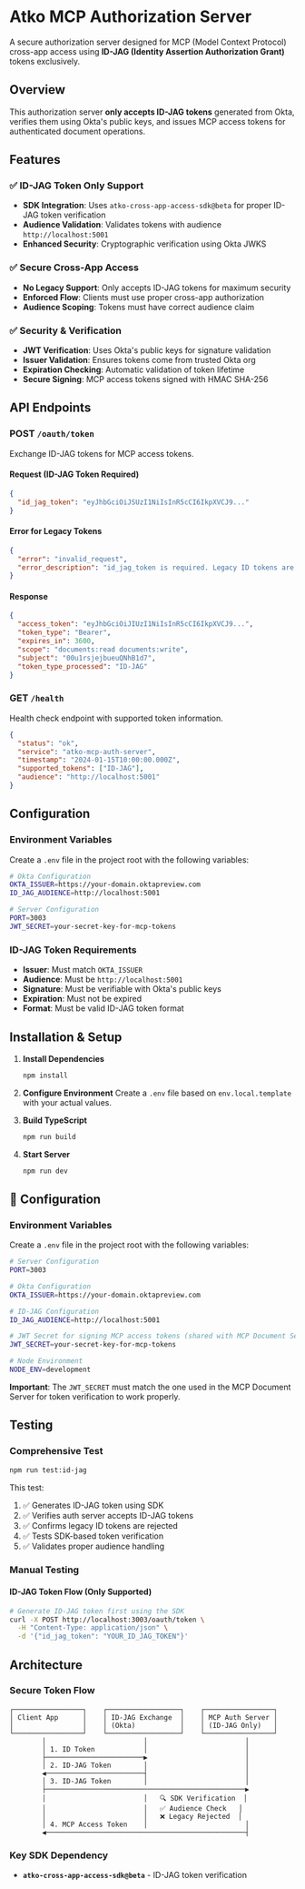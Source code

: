 # Atko MCP Authorization Server

A secure authorization server designed for MCP (Model Context Protocol) cross-app access using **ID-JAG (Identity Assertion Authorization Grant)** tokens exclusively.

## Overview

This authorization server **only accepts ID-JAG tokens** generated from Okta, verifies them using Okta's public keys, and issues MCP access tokens for authenticated document operations.

## Features

### ✅ **ID-JAG Token Only Support**
- **SDK Integration**: Uses `atko-cross-app-access-sdk@beta` for proper ID-JAG token verification
- **Audience Validation**: Validates tokens with audience `http://localhost:5001`
- **Enhanced Security**: Cryptographic verification using Okta JWKS

### ✅ **Secure Cross-App Access**
- **No Legacy Support**: Only accepts ID-JAG tokens for maximum security
- **Enforced Flow**: Clients must use proper cross-app authorization
- **Audience Scoping**: Tokens must have correct audience claim

### ✅ **Security & Verification**
- **JWT Verification**: Uses Okta's public keys for signature validation
- **Issuer Validation**: Ensures tokens come from trusted Okta org
- **Expiration Checking**: Automatic validation of token lifetime
- **Secure Signing**: MCP access tokens signed with HMAC SHA-256

## API Endpoints

### POST `/oauth/token`

Exchange ID-JAG tokens for MCP access tokens.

#### Request (ID-JAG Token Required)
```json
{
  "id_jag_token": "eyJhbGciOiJSUzI1NiIsInR5cCI6IkpXVCJ9..."
}
```

#### Error for Legacy Tokens
```json
{
  "error": "invalid_request",
  "error_description": "id_jag_token is required. Legacy ID tokens are no longer supported."
}
```

#### Response
```json
{
  "access_token": "eyJhbGciOiJIUzI1NiIsInR5cCI6IkpXVCJ9...",
  "token_type": "Bearer",
  "expires_in": 3600,
  "scope": "documents:read documents:write",
  "subject": "00u1rsjejbueuQNhB1d7",
  "token_type_processed": "ID-JAG"
}
```

### GET `/health`
Health check endpoint with supported token information.

```json
{
  "status": "ok",
  "service": "atko-mcp-auth-server",
  "timestamp": "2024-01-15T10:00:00.000Z",
  "supported_tokens": ["ID-JAG"],
  "audience": "http://localhost:5001"
}
```

## Configuration

### Environment Variables
Create a `.env` file in the project root with the following variables:

```bash
# Okta Configuration
OKTA_ISSUER=https://your-domain.oktapreview.com
ID_JAG_AUDIENCE=http://localhost:5001

# Server Configuration  
PORT=3003
JWT_SECRET=your-secret-key-for-mcp-tokens
```

### ID-JAG Token Requirements
- **Issuer**: Must match `OKTA_ISSUER`
- **Audience**: Must be `http://localhost:5001`
- **Signature**: Must be verifiable with Okta's public keys
- **Expiration**: Must not be expired
- **Format**: Must be valid ID-JAG token format

## Installation & Setup

1. **Install Dependencies**
   ```bash
   npm install
   ```

2. **Configure Environment**
   Create a `.env` file based on `env.local.template` with your actual values.

3. **Build TypeScript**
   ```bash
   npm run build
   ```

4. **Start Server**
   ```bash
   npm run dev
   ```

## 🔧 Configuration

### Environment Variables
Create a `.env` file in the project root with the following variables:

```bash
# Server Configuration
PORT=3003

# Okta Configuration
OKTA_ISSUER=https://your-domain.oktapreview.com

# ID-JAG Configuration
ID_JAG_AUDIENCE=http://localhost:5001

# JWT Secret for signing MCP access tokens (shared with MCP Document Server)
JWT_SECRET=your-secret-key-for-mcp-tokens

# Node Environment
NODE_ENV=development
```

**Important**: The `JWT_SECRET` must match the one used in the MCP Document Server for token verification to work properly.

## Testing

### Comprehensive Test
```bash
npm run test:id-jag
```

This test:
1. ✅ Generates ID-JAG token using SDK
2. ✅ Verifies auth server accepts ID-JAG tokens  
3. ✅ Confirms legacy ID tokens are rejected
4. ✅ Tests SDK-based token verification
5. ✅ Validates proper audience handling

### Manual Testing

#### ID-JAG Token Flow (Only Supported)
```bash
# Generate ID-JAG token first using the SDK
curl -X POST http://localhost:3003/oauth/token \
  -H "Content-Type: application/json" \
  -d '{"id_jag_token": "YOUR_ID_JAG_TOKEN"}'
```


## Architecture

### Secure Token Flow
```
┌─────────────────┐    ┌──────────────────┐    ┌─────────────────┐
│ Client App      │    │ ID-JAG Exchange  │    │ MCP Auth Server │
│                 │    │ (Okta)           │    │ (ID-JAG Only)   │
└─────────────────┘    └──────────────────┘    └─────────────────┘
        │                        │                        │
        │ 1. ID Token            │                        │
        ├────────────────────────▶                        │
        │ 2. ID-JAG Token        │                        │
        ◀────────────────────────┤                        │
        │ 3. ID-JAG Token        │                        │
        ├─────────────────────────────────────────────────▶
        │                        │   🔍 SDK Verification  │
        │                        │   ✅ Audience Check   │
        │                        │   ❌ Legacy Rejected  │
        │ 4. MCP Access Token    │                        │
        ◀─────────────────────────────────────────────────┤
```


### Key SDK Dependency
- **`atko-cross-app-access-sdk@beta`** - ID-JAG token verification
